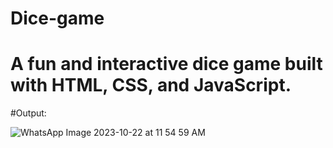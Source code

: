 # Dice-game
# A fun and interactive dice game built with HTML, CSS, and JavaScript.
#Output:

![WhatsApp Image 2023-10-22 at 11 54 59 AM](https://github.com/GufranUddin/Dice-game/assets/132918620/da907e0c-e477-4805-a6f9-bf109aee5e18)
